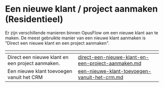 # Een nieuwe klant / project aanmaken (Residentieel)

Er zijn verschillende manieren binnen OpusFlow om een nieuwe klant aan te maken. De meest gebruikte manier van een nieuwe klant aanmaken is "Direct een nieuwe klant en een project aanmaken".

<table data-view="cards"><thead><tr><th></th><th data-hidden data-card-target data-type="content-ref"></th></tr></thead><tbody><tr><td>Direct een nieuwe klant en een project aanmaken.</td><td><a href="direct-een-nieuwe-klant-en-een-project-aanmaken.md">direct-een-nieuwe-klant-en-een-project-aanmaken.md</a></td></tr><tr><td>Een nieuwe klant toevoegen vanuit het CRM</td><td><a href="een-nieuwe-klant-toevoegen-vanuit-het-crm.md">een-nieuwe-klant-toevoegen-vanuit-het-crm.md</a></td></tr></tbody></table>
